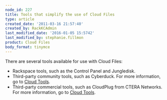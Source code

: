 ```yaml
---
node_id: 227
title: Tools that simplify the use of Cloud Files
type: article
created_date: '2011-03-16 21:57:40'
created_by: RackKCAdmin
last_modified_date: '2016-01-05 15:5742'
last_modified_by: stephanie.fillmon
product: Cloud Files
body_format: tinymce
---
```


There are several tools available for use with Cloud Files:

-   Rackspace tools, such as the Control Panel and Jungledisk. 
-   Third-party community tools, such as Cyberduck. For more
    information, go to [Cloud
    Tools](https://cloudtools.rackspace.com/home "https://cloudtools.rackspace.com/home").
-   Third-party commercial tools, such as CloudPlug from CTERA Networks.
    For more information, go to [Cloud
    Tools](https://cloudtools.rackspace.com/home "https://cloudtools.rackspace.com/home").

 

